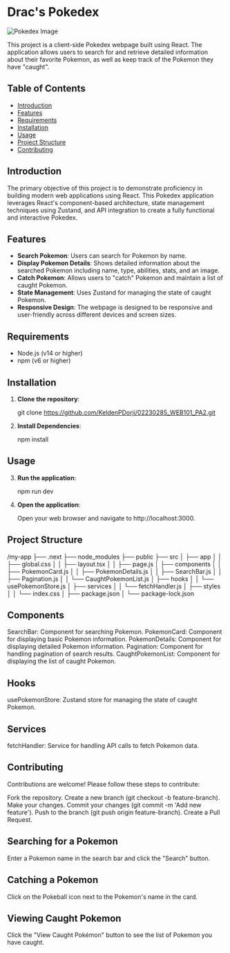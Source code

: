 # Drac's Pokedex 

![Pokedex Image](https://img.lemde.fr/2022/12/22/5/0/1730/865/1440/720/60/0/e968e4d_1671703423578-b5e.jpeg)

This project is a client-side Pokedex webpage built using React. The application allows users to search for and retrieve detailed information about their favorite Pokemon, as well as keep track of the Pokemon they have "caught".

## Table of Contents

- [Introduction](#introduction)
- [Features](#features)
- [Requirements](#requirements)
- [Installation](#installation)
- [Usage](#usage)
- [Project Structure](#project-structure)
- [Contributing](#contributing)

## Introduction

The primary objective of this project is to demonstrate proficiency in building modern web applications using React. This Pokedex application leverages React's component-based architecture, state management techniques using Zustand, and API integration to create a fully functional and interactive Pokedex.

## Features

- **Search Pokemon**: Users can search for Pokemon by name.
- **Display Pokemon Details**: Shows detailed information about the searched Pokemon including name, type, abilities, stats, and an image.
- **Catch Pokemon**: Allows users to "catch" Pokemon and maintain a list of caught Pokemon.
- **State Management**: Uses Zustand for managing the state of caught Pokemon.
- **Responsive Design**: The webpage is designed to be responsive and user-friendly across different devices and screen sizes.

## Requirements

- Node.js (v14 or higher)
- npm (v6 or higher)

## Installation

1. **Clone the repository**:

   git clone https://github.com/KeldenPDorji/02230285_WEB101_PA2.git

2. **Install Dependencies**:

    npm install

## Usage

3. **Run the application**:

    npm run dev

4. **Open the application**:

    Open your web browser and navigate to http://localhost:3000.

## Project Structure
/my-app
├── .next
├── node_modules
├── public
├── src
│   ├── app
│   │   ├── global.css
│   │   ├── layout.tsx
│   │   ├── page.js
│   ├── components
│   │   ├── PokemonCard.js
│   │   ├── PokemonDetails.js
│   │   ├── SearchBar.js
│   │   ├── Pagination.js
│   │   └── CaughtPokemonList.js
│   ├── hooks
│   │   └── usePokemonStore.js
│   ├── services
│   │   └── fetchHandler.js
│   ├── styles
│   │   └── index.css
│   ├── package.json
│   └── package-lock.json

## Components

SearchBar: Component for searching Pokemon.
PokemonCard: Component for displaying basic Pokemon information.
PokemonDetails: Component for displaying detailed Pokemon information.
Pagination: Component for handling pagination of search results.
CaughtPokemonList: Component for displaying the list of caught Pokemon.

## Hooks

usePokemonStore: Zustand store for managing the state of caught Pokemon.

## Services

fetchHandler: Service for handling API calls to fetch Pokemon data.

## Contributing

Contributions are welcome! Please follow these steps to contribute:

Fork the repository.
Create a new branch (git checkout -b feature-branch).
Make your changes.
Commit your changes (git commit -m 'Add new feature').
Push to the branch (git push origin feature-branch).
Create a Pull Request.

## Searching for a Pokemon

Enter a Pokemon name in the search bar and click the "Search" button.

## Catching a Pokemon

Click on the Pokeball icon next to the Pokemon's name in the card.

## Viewing Caught Pokemon

Click the "View Caught Pokémon" button to see the list of Pokemon you have caught.